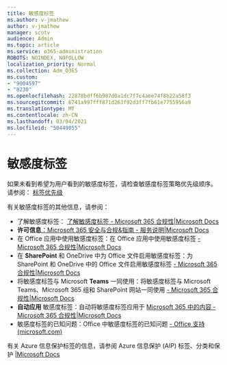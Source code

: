 ```yaml
---
title: 敏感度标签
ms.author: v-jmathew
author: v-jmathew
manager: scotv
audience: Admin
ms.topic: article
ms.service: o365-administration
ROBOTS: NOINDEX, NOFOLLOW
localization_priority: Normal
ms.collection: Adm_O365
ms.custom:
- "9004597"
- "8230"
ms.openlocfilehash: 22878bdff6b987d0a1dc7f7c4aee74f8b22a58f3
ms.sourcegitcommit: 6741a997fff871d263f92d3ff7fb61e7755956a9
ms.translationtype: MT
ms.contentlocale: zh-CN
ms.lasthandoff: 03/04/2021
ms.locfileid: "50449055"
---
```

# <a name="sensitivity-labels"></a>敏感度标签

如果未看到希望为用户看到的敏感度标签，请检查敏感度标签策略优先级顺序。 请参阅： [标签优先级](https://docs.microsoft.com/microsoft-365/compliance/sensitivity-labels)

有关敏感度标签的其他信息，请参阅：

- 了解敏感度标签： [了解敏感度标签 - Microsoft 365 合规性|Microsoft Docs](https://docs.microsoft.com/microsoft-365/compliance/sensitivity-labels)
- **许可信息**[：Microsoft 365 安全与合规&指南 - 服务说明|Microsoft Docs](https://docs.microsoft.com/office365/servicedescriptions/microsoft-365-service-descriptions/microsoft-365-tenantlevel-services-licensing-guidance/microsoft-365-security-compliance-licensing-guidance#information-protection)
- 在 Office 应用中使用敏感度标签：在 Office 应用中使用敏感度标签 [- Microsoft 365 合规性|Microsoft Docs](https://docs.microsoft.com/microsoft-365/compliance/sensitivity-labels-office-apps)
- 在 **SharePoint** 和 OneDrive 中为 Office 文件启用敏感度标签：为 SharePoint 和 OneDrive 中的 Office 文件启用敏感度标签 [- Microsoft 365 合规性|Microsoft Docs](https://docs.microsoft.com/microsoft-365/compliance/sensitivity-labels-sharepoint-onedrive-files)
- 将敏感度标签与 Microsoft **Teams** 一同使用：将敏感度标签与 Microsoft Teams、Microsoft 365 组和 SharePoint 网站一同使用 [- Microsoft 365 合规性|Microsoft Docs](https://docs.microsoft.com/microsoft-365/compliance/sensitivity-labels-teams-groups-sites)
- **自动应用** 敏感度标签：自动将敏感度标签应用于 [Microsoft 365 中的内容 - Microsoft 365 合规性|Microsoft Docs](https://docs.microsoft.com/microsoft-365/compliance/apply-sensitivity-label-automatically)
- 敏感度标签的已知问题：Office 中敏感度标签的已知问题 [- Office 支持 (microsoft.com) ](https://support.microsoft.com/office/known-issues-with-sensitivity-labels-in-office-b169d687-2bbd-4e21-a440-7da1b2743edc)

有关 Azure 信息保护标签的信息，请参阅 Azure 信息保护 (AIP) 标签、分类和保护 [|Microsoft Docs](https://docs.microsoft.com/azure/information-protection/aip-classification-and-protection)
